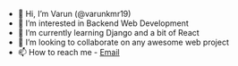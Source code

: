 - 👋 Hi, I’m Varun (@varunkmr19)
- 👀 I’m interested in Backend Web Development
- 🌱 I’m currently learning Django and a bit of React
- 💞️ I’m looking to collaborate on any awesome web project
- 📫 How to reach me - [Email](mailto:varun-kumar@live.com)

<!---
varunkmr19/varunkmr19 is a ✨ special ✨ repository because its `README.md` (this file) appears on your GitHub profile.
You can click the Preview link to take a look at your changes.
--->
